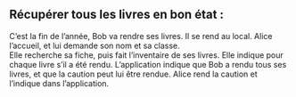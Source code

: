 
##  Récupérer tous les livres en bon état :

C’est la fin de l’année, Bob va rendre ses livres. Il se rend au local. Alice l’accueil, et lui demande son nom et sa classe.    
Elle recherche sa fiche, puis fait l’inventaire de ses livres. Elle indique pour chaque livre s’il a été rendu. L’application
indique que Bob a rendu tous ses livres, et que la caution peut lui être rendue. Alice rend la caution et l’indique dans
l’application.